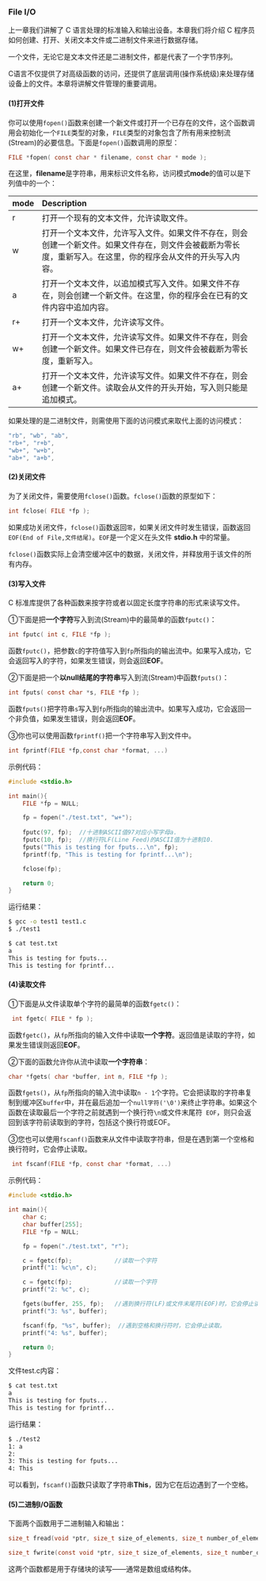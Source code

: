 ### File I/O

上一章我们讲解了 C 语言处理的标准输入和输出设备。本章我们将介绍 C 程序员如何创建、打开、关闭文本文件或二进制文件来进行数据存储。

一个文件，无论它是文本文件还是二进制文件，都是代表了一个字节序列。

C语言不仅提供了对高级函数的访问，还提供了底层调用(操作系统级)来处理存储设备上的文件。本章将讲解文件管理的重要调用。

#### (1)打开文件

你可以使用`fopen()`函数来创建一个新文件或打开一个已存在的文件，这个函数调用会初始化一个`FILE`类型的对象，`FILE`类型的对象包含了所有用来控制流(Stream)的必要信息。下面是`fopen()`函数调用的原型：

```c
FILE *fopen( const char * filename, const char * mode );
```

在这里，**filename**是字符串，用来标识文件名称，访问模式**mode**的值可以是下列值中的一个：

| mode | Description                                                  |
| :--- | :----------------------------------------------------------- |
| r    | 打开一个现有的文本文件，允许读取文件。                       |
| w    | 打开一个文本文件，允许写入文件。如果文件不存在，则会创建一个新文件。如果文件存在，则文件会被截断为零长度，重新写入。在这里，你的程序会从文件的开头写入内容。 |
| a    | 打开一个文本文件，以追加模式写入文件。如果文件不存在，则会创建一个新文件。在这里，你的程序会在已有的文件内容中追加内容。 |
| r+   | 打开一个文本文件，允许读写文件。                             |
| w+   | 打开一个文本文件，允许读写文件。如果文件不存在，则会创建一个新文件。如果文件已存在，则文件会被截断为零长度，重新写入。 |
| a+   | 打开一个文本文件，允许读写文件。如果文件不存在，则会创建一个新文件。读取会从文件的开头开始，写入则只能是追加模式。 |

如果处理的是二进制文件，则需使用下面的访问模式来取代上面的访问模式：

```c
"rb", "wb", "ab", 
"rb+", "r+b", 
"wb+", "w+b", 
"ab+", "a+b",
```

#### (2)关闭文件

为了关闭文件，需要使用`fclose()`函数。`fclose()`函数的原型如下：

```c
int fclose( FILE *fp );
```

如果成功关闭文件，`fclose()`函数返回`零`，如果关闭文件时发生错误，函数返回`EOF(End of File,文件结尾)`。`EOF`是一个定义在头文件 **stdio.h** 中的常量。

`fclose()`函数实际上会清空缓冲区中的数据，关闭文件，并释放用于该文件的所有内存。

#### (3)写入文件

C 标准库提供了各种函数来按字符或者以固定长度字符串的形式来读写文件。

①下面是把**一个字符**写入到流(Stream)中的最简单的函数`fputc()`：

```c
int fputc( int c, FILE *fp );
```

函数`fputc()`，把参数`c`的字符值写入到`fp`所指向的输出流中。如果写入成功，它会返回写入的字符，如果发生错误，则会返回**EOF**。

②下面是把一个**以null结尾的字符串**写入到流(Stream)中函数`fputs()`：

```c
int fputs( const char *s, FILE *fp );
```

函数`fputs()`把字符串`s`写入到`fp`所指向的输出流中。如果写入成功，它会返回一个非负值，如果发生错误，则会返回**EOF**。

③你也可以使用函数`fprintf()`把一个字符串写入到文件中。

```c
int fprintf(FILE *fp,const char *format, ...)
```

示例代码：

```c
#include <stdio.h>

int main(){
	FILE *fp = NULL;

	fp = fopen("./test.txt", "w+");
	
    fputc(97, fp);  //十进制ASCII值97对应小写字母a.
	fputc(10, fp);  //换行符LF(Line Feed)的ASCII值为十进制10.
	fputs("This is testing for fputs...\n", fp);
	fprintf(fp, "This is testing for fprintf...\n");

	fclose(fp);

	return 0;
}
```

运行结果：

```bash
$ gcc -o test1 test1.c
$ ./test1

$ cat test.txt
a
This is testing for fputs...
This is testing for fprintf...
```

#### (4)读取文件

①下面是从文件读取单个字符的最简单的函数`fgetc()`：

```c
 int fgetc( FILE * fp );
```

函数`fgetc()`，从`fp`所指向的输入文件中读取**一个字符**。返回值是读取的字符，如果发生错误则返回**EOF**。

②下面的函数允许你从流中读取**一个字符串**：

```c
char *fgets( char *buffer, int n, FILE *fp );
```

函数`fgets()`，从`fp`所指向的输入流中读取`n - 1`个字符。它会把读取的字符串复制到缓冲区`buffer`中，并在最后追加一个`null字符('\0')`来终止字符串。如果这个函数在读取最后一个字符之前就遇到一个换行符`\n`或文件末尾符` EOF`，则只会返回到该字符前读取到的字符，包括这个换行符或EOF。

③您也可以使用`fscanf()`函数来从文件中读取字符串，但是在遇到第一个空格和换行符时，它会停止读取。

```c
 int fscanf(FILE *fp, const char *format, ...)
```

示例代码：

```c
#include <stdio.h>

int main(){
	char c;
	char buffer[255];
	FILE *fp = NULL;

	fp = fopen("./test.txt", "r");

	c = fgetc(fp);            //读取一个字符
	printf("1: %c\n", c);

	c = fgetc(fp);            //读取一个字符
	printf("2: %c", c);

	fgets(buffer, 255, fp);   //遇到换行符(LF)或文件末尾符(EOF)时，它会停止读取。
	printf("3: %s", buffer);

	fscanf(fp, "%s", buffer);  //遇到空格和换行符时，它会停止读取。
	printf("4: %s", buffer);

	return 0;
}
```

文件test.c内容：

```bash
$ cat test.txt
a
This is testing for fputs...
This is testing for fprintf...
```

运行结果：

```bash
$ ./test2
1: a
2:
3: This is testing for fputs...
4: This
```

可以看到，`fscanf()`函数只读取了字符串**This**，因为它在后边遇到了一个空格。

#### (5)二进制I/O函数

下面两个函数用于二进制输入和输出：

```c
size_t fread(void *ptr, size_t size_of_elements, size_t number_of_elements, FILE *a_file);

size_t fwrite(const void *ptr, size_t size_of_elements, size_t number_of_elements, FILE *a_file);
```

这两个函数都是用于存储块的读写——通常是数组或结构体。

